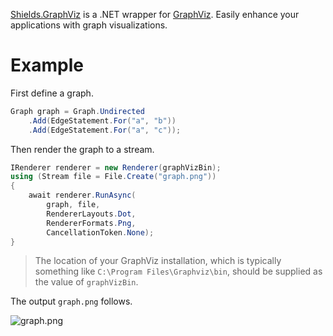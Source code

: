 [GraphViz]: http://www.graphviz.org/
[Shields.GraphViz]: https://www.nuget.org/packages/Shields.GraphViz

[Shields.GraphViz][] is a .NET wrapper for [GraphViz][]. Easily enhance your applications with graph visualizations.

# Example

First define a graph.

```csharp
Graph graph = Graph.Undirected
    .Add(EdgeStatement.For("a", "b"))
    .Add(EdgeStatement.For("a", "c"));
```

Then render the graph to a stream.

```csharp
IRenderer renderer = new Renderer(graphVizBin);
using (Stream file = File.Create("graph.png"))
{
    await renderer.RunAsync(
        graph, file,
        RendererLayouts.Dot,
        RendererFormats.Png,
        CancellationToken.None);
}
```

> The location of your GraphViz installation, which is typically something like `C:\Program Files\Graphviz\bin`, should be supplied as the value of `graphVizBin`.

The output `graph.png` follows.

![graph.png](http://i.imgur.com/NjlQROO.png)

